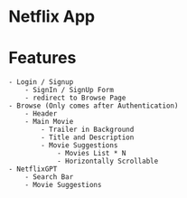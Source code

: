 # Netflix App

# Features

    - Login / Signup
        - SignIn / SignUp Form
        - redirect to Browse Page
    - Browse (Only comes after Authentication)
        - Header
        - Main Movie
            - Trailer in Background
            - Title and Description
            - Movie Suggestions
                - Movies List * N
                - Horizontally Scrollable
    - NetflixGPT
        - Search Bar
        - Movie Suggestions
